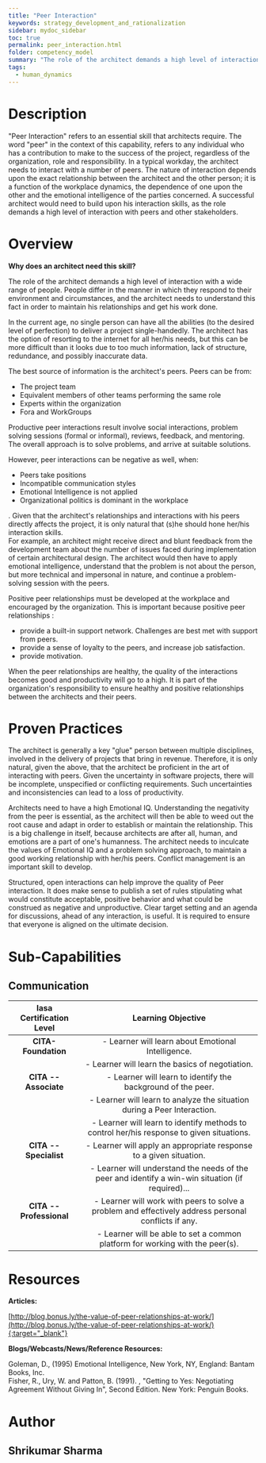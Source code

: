 ```yaml
---
title: "Peer Interaction"
keywords: strategy_development_and_rationalization
sidebar: mydoc_sidebar
toc: true
permalink: peer_interaction.html
folder: competency_model
summary: "The role of the architect demands a high level of interaction with a wide range of people."
tags: 
  - human_dynamics
---
```


# Description

"Peer Interaction" refers to an essential skill that architects require. The word "peer" in the context of this capability, refers to any individual who has a contribution to make to the success of the project, regardless of the organization, role and responsibility. In a typical workday, the architect needs to interact with a number of peers. The nature of interaction depends upon the exact relationship between the architect and the other person; it is a function of the workplace dynamics, the dependence of one upon the other and the emotional intelligence of the parties concerned. A successful architect would need to build upon his interaction skills, as the role demands a high level of interaction with peers and other stakeholders.

# Overview

**Why does an architect need this skill?**

The role of the architect demands a high level of interaction with a wide range of people. People differ in the manner in which they respond to their environment and circumstances, and the architect needs to understand this fact in order to maintain his relationships and get his work done.

In the current age, no single person can have all the abilities (to the desired level of perfection) to deliver a project single-handedly. The architect has the option of resorting to the internet for all her/his needs, but this can be more difficult than it looks due to too much information, lack of structure, redundance, and possibly inaccurate data.

The best source of information is the architect's peers. Peers can be from:

-   The project team
-   Equivalent members of other teams performing the same role
-   Experts within the organization
-   Fora and WorkGroups

Productive peer interactions result involve social interactions, problem solving sessions (formal or informal), reviews, feedback, and mentoring. The overall approach is to solve problems, and arrive at suitable solutions.

However, peer interactions can be negative as well, when:

-   Peers take positions
-   Incompatible communication styles
-   Emotional Intelligence is not applied
-   Organizational politics is dominant in the workplace

. Given that the architect's relationships and interactions with his peers directly affects the project, it is only natural that (s)he should hone her/his interaction skills.\
For example, an architect might receive direct and blunt feedback from the development team about the number of issues faced during implementation of certain architectural design. The architect would then have to apply emotional intelligence, understand that the problem is not about the person, but more technical and impersonal in nature, and continue a problem-solving session with the peers.

Positive peer relationships must be developed at the workplace and encouraged by the organization. This is important because positive peer relationships :

-   provide a built-in support network. Challenges are best met with support from peers.
-   provide a sense of loyalty to the peers, and increase job satisfaction.
-   provide motivation.

When the peer relationships are healthy, the quality of the interactions becomes good and productivity will go to a high. It is part of the organization's responsibility to ensure healthy and positive relationships between the architects and their peers.

# Proven Practices

The architect is generally a key "glue" person between multiple disciplines, involved in the delivery of projects that bring in revenue. Therefore, it is only natural, given the above, that the architect be proficient in the art of interacting with peers. Given the uncertainty in software projects, there will be incomplete, unspecified or conflicting requirements. Such uncertainties and inconsistencies can lead to a loss of productivity.

Architects need to have a high Emotional IQ. Understanding the negativity from the peer is essential, as the architect will then be able to weed out the root cause and adapt in order to establish or maintain the relationship. This is a big challenge in itself, because architects are after all, human, and emotions are a part of one's humanness. The architect needs to inculcate the values of Emotional IQ and a problem solving approach, to maintain a good working relationship with her/his peers. Conflict management is an important skill to develop.

Structured, open interactions can help improve the quality of Peer interaction. It does make sense to publish a set of rules stipulating what would constitute acceptable, positive behavior and what could be construed as negative and unproductive. Clear target setting and an agenda for discussions, ahead of any interaction, is useful. It is required to ensure that everyone is aligned on the ultimate decision.

# Sub-Capabilities

## Communication

| **Iasa Certification Level** | **Learning Objective** |
| :-: | :-: |
| **CITA- Foundation** |-   Learner will learn about Emotional Intelligence.
||-   Learner will learn the basics of negotiation.
| **CITA -- Associate** | -   Learner will learn to identify the background of the peer.
| | -   Learner will learn to analyze the situation during a Peer Interaction.
| | -   Learner will learn to identify methods to control her/his response to given situations.
| **CITA -- Specialist** | -   Learner will apply an appropriate response to a given situation.
| | -   Learner will understand the needs of the peer and identify a win-win situation (if required)...
| **CITA -- Professional** | -   Learner will work with peers to solve a problem and effectively address personal conflicts if any.
| | -   Learner will be able to set a common platform for working with the peer(s).

# Resources

**Articles:**

[http://blog.bonus.ly/the-value-of-peer-relationships-at-work/](http://blog.bonus.ly/the-value-of-peer-relationships-at-work/){:target="_blank"}

**Blogs/Webcasts/News/Reference Resources:**

Goleman, D., (1995) Emotional Intelligence, New York, NY, England: Bantam Books, Inc.\
Fisher, R., Ury, W. and Patton, B. (1991). , "Getting to Yes: Negotiating Agreement Without Giving In", Second Edition. New York: Penguin Books.

# Author


## Shrikumar Sharma
